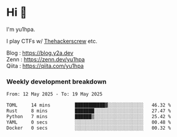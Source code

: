 # Hi 👋

I'm yu1hpa.

I play CTFs w/ [Thehackerscrew](https://www.thehackerscrew.team/) etc.

Blog : https://blog.y2a.dev  
Zenn : https://zenn.dev/yu1hpa  
Qiita : https://qiita.com/yu1hpa  

### Weekly development breakdown

<!--START_SECTION:waka-->

```txt
From: 12 May 2025 - To: 19 May 2025

TOML     14 mins         ███████████▓░░░░░░░░░░░░░   46.32 %
Rust     8 mins          ███████░░░░░░░░░░░░░░░░░░   27.47 %
Python   7 mins          ██████▒░░░░░░░░░░░░░░░░░░   25.42 %
YAML     0 secs          ░░░░░░░░░░░░░░░░░░░░░░░░░   00.48 %
Docker   0 secs          ░░░░░░░░░░░░░░░░░░░░░░░░░   00.32 %
```

<!--END_SECTION:waka-->

